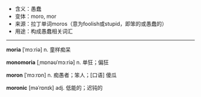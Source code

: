 - <span class="definition">含义：愚蠢</span>
- <span class="definition">变体：moro, mor</span>
- <span class="definition">来源：拉丁单词moros（意为foolish或stupid，即笨的或愚蠢的）</span>
- <span class="definition">用途：构成愚蠢相关词汇</span>

---

<span class="vocabulary">**moria**</span> [ˈmɔːriə] n. 童样痴呆  

<span class="vocabulary">**monomoria**</span> [ˌmɒnəʊˈmɔ:riə] n. 单狂；偏狂  

<span class="vocabulary">**moron**</span> [ˈmɔːrɒn] n. 痴愚者；笨人；[口语] 傻瓜

<span class="vocabulary">**moronic**</span> [məˈrɒnɪk] adj. 低能的；迟钝的  

